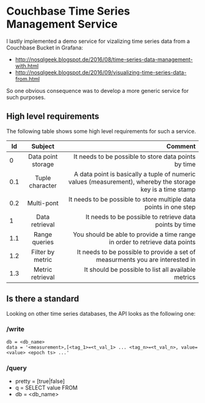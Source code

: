 # Couchbase Time Series Management Service

I lastly implemented a demo service for vizalizing time series data from a Couchbase Bucket in Grafana:

* http://nosqlgeek.blogspot.de/2016/08/time-series-data-management-with.html
* http://nosqlgeek.blogspot.de/2016/09/visualizing-time-series-data-from.html

So one obvious consequence was to develop a more generic service for such purposes.


## High level requirements

The following table shows some high level requirements for such a service.

| Id            | Subject            | Comment                                              |
| ------------- |:------------------:| ----------------------------------------------------:|
| 0             | Data point storage | It needs to be possible to store data points by time |
| 0.1           | Tuple character    | A data point is basically a tuple of numeric values (measurement), whereby the storage key is a time stamp |
| 0.2            | Multi-pont    | It needs to be possible to store multiple data points in one step|
| 1             | Data retrieval     | It needs to be possible to retrieve data points by time|
| 1.1           | Range queries      | You should be able to provide a time range in order to retrieve data points|
| 1.2           | Filter by metric   | It needs to be possible to provide a set of measurments you are interested in|
| 1.3           | Metric retrieval   | It should be possible to list all available metrics|

## Is there a standard

Looking on other time series databases, the API looks as the following one:

### /write

```
db = <db_name>
data = '<measurement>,[<tag_1>=<t_val_1> ... <tag_n>=<t_val_n>, value=<value> <epoch ts> ...'
```

### /query

* pretty = [true|false]
* q = SELECT value FROM <measurement> 
* db = <db_name>

